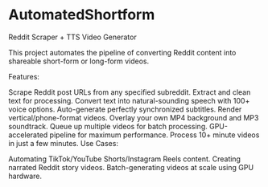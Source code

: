 # AutomatedShortform
Reddit Scraper + TTS Video Generator

This project automates the pipeline of converting Reddit content into shareable short-form or long-form videos.

Features:

Scrape Reddit post URLs from any specified subreddit.
Extract and clean text for processing.
Convert text into natural-sounding speech with 100+ voice options.
Auto-generate perfectly synchronized subtitles.
Render vertical/phone-format videos.
Overlay your own MP4 background and MP3 soundtrack.
Queue up multiple videos for batch processing.
GPU-accelerated pipeline for maximum performance.
Process 10+ minute videos in just a few minutes.
Use Cases:

Automating TikTok/YouTube Shorts/Instagram Reels content.
Creating narrated Reddit story videos.
Batch-generating videos at scale using GPU hardware.
